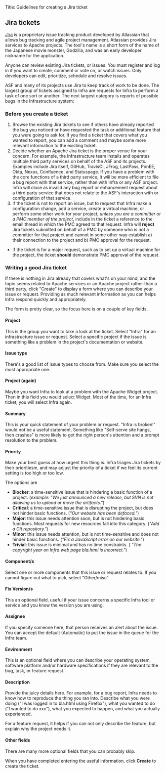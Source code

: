 Title: Guidelines for creating a Jira ticket

## Jira tickets

<a href="https://issues.apache.org/jira" target="_blank">Jira</a> is a proprietary issue tracking product developed by Atlassian that allows bug tracking and agile project management. Atlassian provides Jira services to Apache projects. The tool's name is a short form of the name of the Japanese movie monster, Godzilla, and was an early developer nickname for the application.

Anyone can review existing Jira tickets, or issues. You must register and log in if you want to create, comment or vote on, or watch issues. Only developers can edit, prioritize, schedule and resolve issues.

ASF and many of its projects use Jira to keep track of work to be done. The largest group of tickets assigned to Infra are requests for Infra to perform a task of one sort or another. The next largest category is reports of possible bugs in the Infrastructure system:

### Before you create a ticket

  1. Browse the existing Jira tickets to see if others have already reported the bug you noticed or have requested the task or additional feature that you were going to ask for. If you find a ticket that covers what you wanted to report, you can add a comment and maybe some more relevant information to the existing ticket.
  2. Decide whether an Apache Jira ticket is the proper venue for your concern. For example, the Infrastructure team installs and operates multiple third party services on behalf of the ASF and its projects. Examples include Jira itself, GitHub, TravisCI, JFrog, LastPass, PonEE, Okta, Nexus, Confluence, and Statuspage. If you have a problem with the core functions of a third party service, it will be more efficient to file a bug report with that service, rather than with Infra or any ASF project. Infra will close as invalid any bug report or enhancement request about a third party service that does not relate to the ASF's interaction with or configuration of that service.
  3. If the ticket is not to report an issue, but to request that Infra make a configuration change, add a service, create a virtual machine, or perform some other work for your project, _unless you are a committer or a PMC member of the project_, include in the ticket a reference to the email thread in which the PMC agreed to that request. Infra will **reject** Jira tickets submitted on behalf of a PMC by someone who is not a committer for that project and cannot in some other way establish a) their connection to the project and b) PMC approval for the request.

  - If the ticket is for a major request, such as to set up a virtual machine for the project, the ticket **should** demonstrate PMC approval of the request.

### Writing a good Jira ticket
If there is nothing in Jira already that covers what's on your mind, and the topic seems related to Apache services or an Apache project rather than a third party, click "Create" to display a form where you can describe your issue or request. Providing as much relevant information as you can helps Infra respond quickly and appropriately.

The form is pretty clear, so the focus here is on a couple of key fields.

#### Project
This is the group you want to take a look at the ticket. Select "Infra" for an infrastructure issue or request. Select a specific project if the issue is something like a problem in the project's documentation or website.

#### Issue type
There's a good list of issue types to choose from. Make sure you select the most appropriate one.

#### Project (again)
Maybe you want Infra to look at a problem with the Apache Widget project. Then in this field you would select Widget. Most of the time, for an Infra ticket, you will select Infra again.

#### Summary
This is your quick statement of your problem or request. "Infra is broken!" would not be a useful statement. Something like "Self-serve site hangs, then crashes" is more likely to get the right person's attention and a prompt resolution to the problem.

#### Priority
Make your best guess at how urgent this thing is. Infra triages Jira tickets by their prioritiesm, and may adjust the priority of a ticket if we feel its current setting is too high or too low.

The options are

  - **Blocker**: a time-sensitive issue that is hindering a basic function of a project. (_example: "We just announced a new release, but SVN is not allowing us to upload or move the artifacts."_)
  - **Critical**: a time-sensitive issue that is disrupting the project, but does not hinder basic functions. (_"Our website has been defaced."_)
  - **Major**: this issue needs attention soon, but is not hindering basic functions. Most requests for new resources fall into this category. (_"Add a Git repository."_)
  - **Minor**: this issue needs attention, but is not time-sensitive and does not hinder basic functions. (_"Fix a JavaScript error on our website."_)
  - **Trivial**: this issue is minimal and has no time constraints. ( _"The copyright year on Infra web page bla.html is incorrect."_)

#### Component/s
Select one or more components that this issue or request relates to. If you cannot figure out what to pick, select "Other/misc".

#### Fix Version/s
This an optional field, useful if your issue concerns a specific Infra tool or service and you know the version you are using.

#### Assignee
If you specify someone here, that person receives an alert about the issue. You can accept the default (Automatic) to put the issue in the queue for the Infra team.

#### Environment
This is an optional field where you can describe your operating system, software platform and/or hardware specifications if they are relevant to the bug, task, or feature request.

#### Description
Provide the juicy details here. For example, for a bug report, Infra needs to know how to reproduce the thing you ran into. Describe what you were doing ("I was logged in to bla.html using Firefox"), what you wanted to do ("I wanted to do xxx"), what you expected to happen, and what you actually experienced.

For a feature request, it helps if you can not only describe the feature, but explain why the project needs it.

#### Other fields
There are many more optional fields that you can probably skip.

When you have completed entering the useful information, click **Create** to create the ticket.
